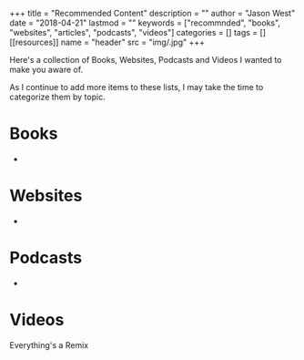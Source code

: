 +++
title = "Recommended Content"
description = ""
author = "Jason West"
date = "2018-04-21"
lastmod = ""
keywords = ["recommnded", "books", "websites", "articles", "podcasts", "videos"]
categories = []
tags = []
[[resources]]
  name = "header"
  src = "img/.jpg"
+++

Here's a collection of Books, Websites, Podcasts and Videos I wanted to make you aware of.

As I continue to add more items to these lists, I may take the time to categorize them by topic.

[comment]: # (Add a comment informing the reader about affiliate links.)

# Books
-

# Websites
-

# Podcasts
-

# Videos
Everything's a Remix
